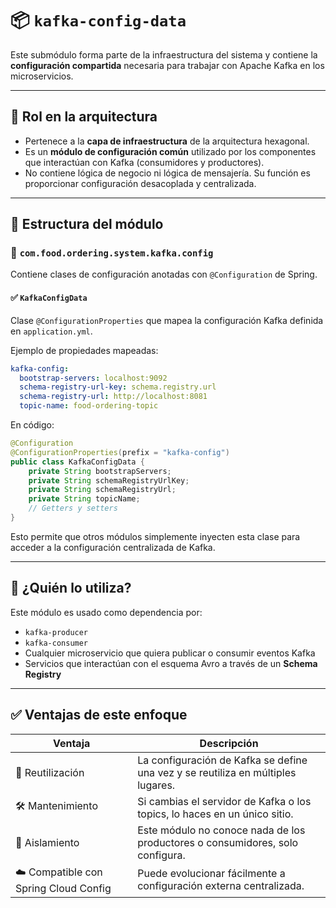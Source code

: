 # 📦 `kafka-config-data`

Este submódulo forma parte de la infraestructura del sistema y contiene la **configuración compartida** necesaria para trabajar con Apache Kafka en los microservicios.

---

## 🧭 Rol en la arquitectura

- Pertenece a la **capa de infraestructura** de la arquitectura hexagonal.
- Es un **módulo de configuración común** utilizado por los componentes que interactúan con Kafka (consumidores y productores).
- No contiene lógica de negocio ni lógica de mensajería. Su función es proporcionar configuración desacoplada y centralizada.

---

## 🧱 Estructura del módulo

### 📁 `com.food.ordering.system.kafka.config`

Contiene clases de configuración anotadas con `@Configuration` de Spring.

#### ✅ `KafkaConfigData`
Clase `@ConfigurationProperties` que mapea la configuración Kafka definida en `application.yml`.

Ejemplo de propiedades mapeadas:

```yaml
kafka-config:
  bootstrap-servers: localhost:9092
  schema-registry-url-key: schema.registry.url
  schema-registry-url: http://localhost:8081
  topic-name: food-ordering-topic
```

En código:

```java
@Configuration
@ConfigurationProperties(prefix = "kafka-config")
public class KafkaConfigData {
    private String bootstrapServers;
    private String schemaRegistryUrlKey;
    private String schemaRegistryUrl;
    private String topicName;
    // Getters y setters
}
```

Esto permite que otros módulos simplemente inyecten esta clase para acceder a la configuración centralizada de Kafka.

---

## 🎯 ¿Quién lo utiliza?

Este módulo es usado como dependencia por:

- `kafka-producer`
- `kafka-consumer`
- Cualquier microservicio que quiera publicar o consumir eventos Kafka
- Servicios que interactúan con el esquema Avro a través de un **Schema Registry**

---

## ✅ Ventajas de este enfoque

| Ventaja | Descripción |
|--------|-------------|
| 🔁 Reutilización | La configuración de Kafka se define una vez y se reutiliza en múltiples lugares. |
| 🛠️ Mantenimiento | Si cambias el servidor de Kafka o los topics, lo haces en un único sitio. |
| 🚫 Aislamiento | Este módulo no conoce nada de los productores o consumidores, solo configura. |
| ☁️ Compatible con Spring Cloud Config | Puede evolucionar fácilmente a configuración externa centralizada.|